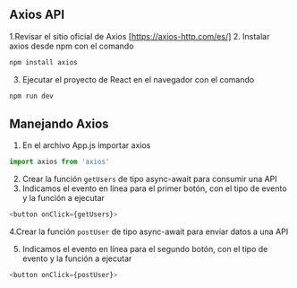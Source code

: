 ## Axios API
1.Revisar el sitio oficial de Axios [https://axios-http.com/es/]
2. Instalar axios desde npm con el comando 
```sh
npm install axios
```
3. Ejecutar el proyecto de React en el navegador con el comando
```sh
npm run dev
```
## Manejando Axios
1. En el archivo App.js importar axios
```javascript
import axios from 'axios'
```
2. Crear la función `getUsers` de tipo async-await para consumir una API
3. Indicamos el evento en línea para el primer botón, con el tipo de evento y la función a ejecutar 
```javascript
<button onClick={getUsers}>
```
4.Crear la función `postUser` de tipo async-await para enviar datos a una API 

5. Indicamos el evento en línea para el segundo botón, con el tipo de evento y la función a ejecutar 
```javascript
<button onClick={postUser}>
```